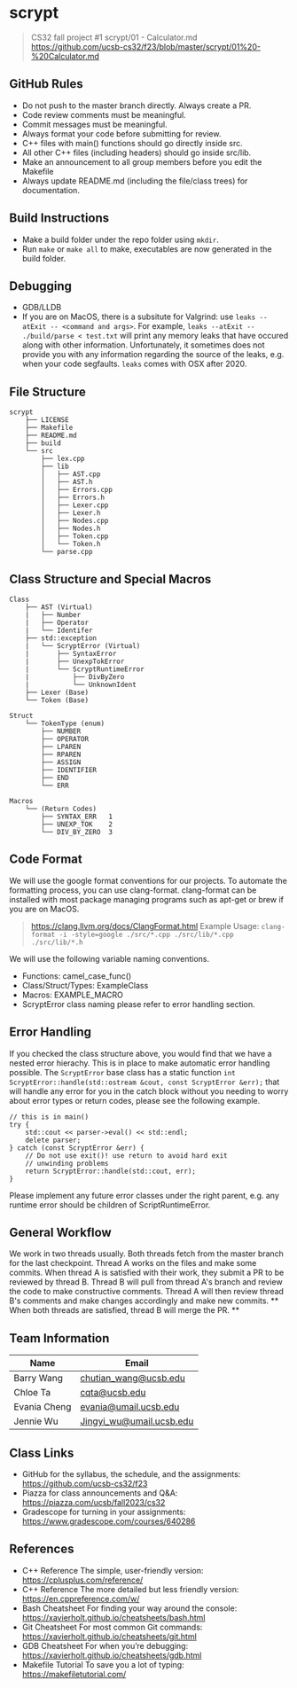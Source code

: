 # scrypt
> CS32 fall project #1
> scrypt/01 - Calculator.md
> https://github.com/ucsb-cs32/f23/blob/master/scrypt/01%20-%20Calculator.md

## GitHub Rules
- Do not push to the master branch directly. Always create a PR.
- Code review comments must be meaningful.
- Commit messages must be meaningful.
- Always format your code before submitting for review.
- C++ files with main() functions should go directly inside src.
- All other C++ files (including headers) should go inside src/lib.
- Make an announcement to all group members before you edit the Makefile
- Always update README.md (including the file/class trees) for documentation.

## Build Instructions
- Make a build folder under the repo folder using `mkdir`.
- Run `make` or `make all` to make, executables are now
generated in the build folder.

## Debugging
- GDB/LLDB
- If you are on MacOS, there is a subsitute for Valgrind:
use `leaks --atExit -- <command and args>`. For example,
`leaks --atExit -- ./build/parse < test.txt` will print any
memory leaks that have occured along with other information.
Unfortunately, it sometimes does not provide you with any
information regarding the source of the leaks, e.g. when your
code segfaults. `leaks` comes with OSX after 2020.

## File Structure
```
scrypt
    ├── LICENSE
    ├── Makefile
    ├── README.md
    ├── build
    └── src
        ├── lex.cpp
        ├── lib
        │   ├── AST.cpp
        │   ├── AST.h
        │   ├── Errors.cpp
        │   ├── Errors.h
        │   ├── Lexer.cpp
        │   ├── Lexer.h
        │   ├── Nodes.cpp
        │   ├── Nodes.h
        │   ├── Token.cpp
        │   └── Token.h
        └── parse.cpp
```

## Class Structure and Special Macros
```
Class
    ├── AST (Virtual)
    |   ├── Number
    |   ├── Operator
    |   └── Identifer
    ├── std::exception
    |   └── ScryptError (Virtual)
    |       ├── SyntaxError
    |       ├── UnexpTokError
    |       └── ScryptRuntimeError
    |           ├── DivByZero
    |           └── UnknownIdent
    ├── Lexer (Base)
    └── Token (Base)

Struct
    └── TokenType (enum)
        ├── NUMBER
        ├── OPERATOR
        ├── LPAREN
        ├── RPAREN
        ├── ASSIGN
        ├── IDENTIFIER
        ├── END
        └── ERR
    
Macros
    └── (Return Codes)
        ├── SYNTAX_ERR   1
        ├── UNEXP_TOK    2
        └── DIV_BY_ZERO  3
```

## Code Format
We will use the google format conventions for our projects.
To automate the formatting process, you can use clang-format.
clang-format can be installed with most package managing
programs such as apt-get or brew if you are on MacOS.
> https://clang.llvm.org/docs/ClangFormat.html
> Example Usage: `clang-format -i -style=google ./src/*.cpp ./src/lib/*.cpp ./src/lib/*.h`

We will use the following variable naming conventions.
- Functions: camel_case_func()
- Class/Struct/Types: ExampleClass
- Macros: EXAMPLE_MACRO
- ScryptError class naming please refer to error handling section.

## Error Handling
If you checked the class structure above, you would find that we
have a nested error hierachy. This is in place to make automatic
error handling possible. The `ScryptError` base class has a static
function `int ScryptError::handle(std::ostream &cout, const ScryptError &err);`
that will handle any error for you in the catch block without
you needing to worry about error types or return codes, please see the
following example.

```
// this is in main()
try {
    std::cout << parser->eval() << std::endl;
    delete parser;
} catch (const ScryptError &err) {
    // Do not use exit()! use return to avoid hard exit 
    // unwinding problems
    return ScryptError::handle(std::cout, err);
}
```

Please implement any future error classes under the right parent,
e.g. any runtime error should be children of ScriptRuntimeError.

## General Workflow
We work in two threads usually. Both threads fetch from the
master branch for the last checkpoint. Thread A works on the
files and make some commits. When thread A is satisfied with
their work, they submit a PR to be reviewed by thread B. Thread
B will pull from thread A's branch and review the code to make
constructive comments. Thread A will then review thread B's
comments and make changes accordingly and make new commits.
** When both threads are satisfied, thread B will merge the PR. **

## Team Information
|   Name        |   Email                   |
|---------------|---------------------------|
|Barry Wang     |chutian_wang@ucsb.edu      |
|Chloe Ta       |cqta@ucsb.edu              |
|Evania Cheng   |evania@umail.ucsb.edu      |
|Jennie Wu      |Jingyi_wu@umail.ucsb.edu   |

## Class Links
- GitHub for the syllabus, the schedule, and the assignments:
    https://github.com/ucsb-cs32/f23
- Piazza for class announcements and Q&A:
    https://piazza.com/ucsb/fall2023/cs32
- Gradescope for turning in your assignments:
    https://www.gradescope.com/courses/640286

## References
- C++ Reference The simple, user-friendly version:
    https://cplusplus.com/reference/
- C++ Reference The more detailed but less friendly version:
    https://en.cppreference.com/w/
- Bash Cheatsheet For finding your way around the console:
    https://xavierholt.github.io/cheatsheets/bash.html
- Git Cheatsheet For most common Git commands:
    https://xavierholt.github.io/cheatsheets/git.html
- GDB Cheatsheet For when you’re debugging:
    https://xavierholt.github.io/cheatsheets/gdb.html
- Makefile Tutorial To save you a lot of typing:
    https://makefiletutorial.com/
